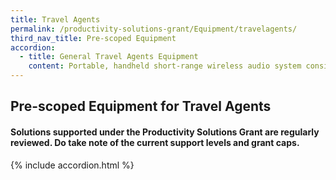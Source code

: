 ```yaml
---
title: Travel Agents
permalink: /productivity-solutions-grant/Equipment/travelagents/
third_nav_title: Pre-scoped Equipment
accordion:
  - title: General Travel Agents Equipment
    content: Portable, handheld short-range wireless audio system consisting of transmitters and receivers.<br/><br/><a href='/productivity-solutions-grant/solutionrepo/solution1131' target='_blank' style='color:#037e8a'>Wireless Tour Guide System </a><br/>
---
```


## Pre-scoped Equipment for Travel Agents


#### Solutions supported under the Productivity Solutions Grant are regularly reviewed. Do take note of the current support levels and grant caps.

{% include accordion.html %}

